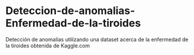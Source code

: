 # Deteccion-de-anomalias-Enfermedad-de-la-tiroides
Detección de anomalías utilizando una dataset acerca de la enfermedad de la tiroides obtenida de Kaggle.com
